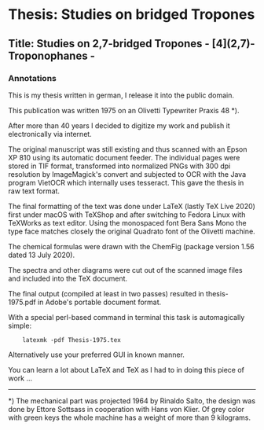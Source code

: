 # Thesis: Studies on bridged Tropones
## Title: Studies on 2,7-bridged Tropones - \[4\](2,7)-Troponophanes -

### Annotations

This is my thesis written in german, I release it into the public domain.

This publication was written 1975 on an Olivetti Typewriter Praxis 48 \*).

After more than 40 years I decided to digitize my work and publish it electronically via internet.

The original manuscript was still existing and thus scanned with an Epson XP 810 using its automatic document feeder. The individual pages were stored in TIF format, transformed into normalized PNGs with 300 dpi resolution by ImageMagick's convert and subjected to OCR with the Java program VietOCR which internally uses tesseract. This gave the thesis in raw text format.

The final formatting of the text was done under LaTeX (lastly TeX Live 2020) first under macOS with TeXShop and after switching to Fedora Linux with TeXWorks as text editor. Using the monospaced font Bera Sans Mono the type face matches closely the original Quadrato font of the Olivetti machine.

The chemical formulas were drawn with the ChemFig (package version 1.56 dated 13 July 2020).

The spectra and other diagrams were cut out of the scanned image files and included into the TeX document.

The final output (compiled at least in two passes) resulted in thesis-1975.pdf in Adobe's portable document format.

With a special perl-based command in terminal this task is automagically simple:

```
    latexmk -pdf Thesis-1975.tex
```
Alternatively use your preferred GUI in known manner.

You can learn a lot about LaTeX and TeX as I had to in doing this piece of work ...

***
\*) The mechanical part was projected 1964 by Rinaldo Salto, the design was done by Ettore Sottsass in cooperation with Hans von Klier. Of grey color with green keys the whole machine has a weight of more than 9 kilograms.
